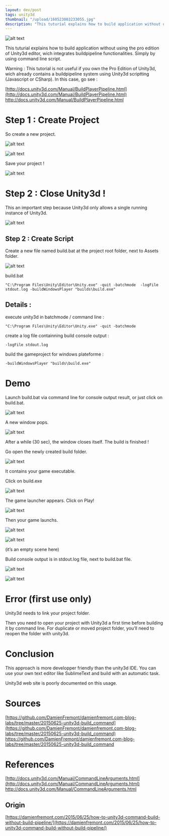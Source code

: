 ```yaml
---
layout: dev/post
tags: unity3d
thumbnail: "/upload/160523003233055.jpg"
description: "This tuturial explains how to build application without using the pro edition of Unity3d editor..."
---
```





 
![alt text](/upload/160523003233055.jpg)
 
This tuturial explains how to build application without using the pro edition of Unity3d editor, wich integrates buildpipeline functionalities. Simply by using command line script.
 

 
Warning : This tutorial is not useful if you own the Pro Edition of Unity3d, wich already contains a buildpipeline system using Unity3d scriptting (Javascript or CSharp). In this case, go see :
 
[http://docs.unity3d.com/Manual/BuildPlayerPipeline.html](http://docs.unity3d.com/Manual/BuildPlayerPipeline.html)
http://docs.unity3d.com/Manual/BuildPlayerPipeline.html
 
# Step 1 : Create Project
 
So create a new project.
 
![alt text](/upload/160523003230492.jpg)
 

 
![alt text](/upload/160523003230748.jpg)
 

 
Save your project !
 
![alt text](/upload/160523003231028.jpg)
 

 
# Step 2 : Close Unity3d !
 
This an important step because Unity3d only allows a single running instance of Unity3d.
 
![alt text](/upload/160523003231286.jpg)
 

 
## Step 2 : Create Script
 
Create a new file named build.bat at the project root folder, next to Assets folder.
 
![alt text](/upload/160523003231536.jpg)
 

 
build.bat
 
```
"C:\Program Files\Unity\Editor\Unity.exe" -quit -batchmode  -logFile stdout.log -buildWindowsPlayer "builds\build.exe"
```
 
## Details :
 
execute unity3d in batchmode / command line :
 
```
"C:\Program Files\Unity\Editor\Unity.exe" -quit -batchmode
```
 
create a log file containning build console output :
 
```
-logFile stdout.log
```
 
build the gameproject for windows plateforme :
 
```
-buildWindowsPlayer "builds\build.exe"
```
 
# Demo
 
Launch build.bat via command line for console output result, or just click on build.bat.
 
![alt text](/upload/160523003231796.jpg)
 

 
A new window pops.
 
![alt text](/upload/160523003232055.jpg)
 

 
After a while (30 sec), the window closes itself. The build is finished !
 
Go open the newly created build folder.
 
![alt text](/upload/160523003232309.jpg)
 

 
It contains your game executable.
 
Click on build.exe
 
![alt text](/upload/160523003232544.jpg)
 

 
The game launcher appears. Click on Play!
 
![alt text](/upload/160523003232794.jpg)
 

 
Then your game launchs.
 
![alt text](/upload/160523003233055.jpg)
 

 
![alt text](/upload/160523003233309.jpg)
 

 
(it’s an empty scene here)
 
Build console output is in stdout.log file, next to build.bat file.
 
![alt text](/upload/160523003233615.jpg)
 

 
![alt text](/upload/160523003233876.jpg)
 

 
# Error (first use only)
 
Unity3d needs to link your project folder.
 
Then you need to open your project with Unity3d a first time before building it by command line. For duplicate or moved project folder, you’ll need to reopen the folder with unity3d.
 
# Conclusion
 
This approach is more developper friendly than the unity3d IDE. You can use your own text editor like SublimeText and build with an automatic task.
 
Unity3d web site is poorly documented on this usage.
 
# Sources
 
[https://github.com/DamienFremont/damienfremont.com-blog-labs/tree/master/20150625-unity3d-build_command](https://github.com/DamienFremont/damienfremont.com-blog-labs/tree/master/20150625-unity3d-build_command)
https://github.com/DamienFremont/damienfremont.com-blog-labs/tree/master/20150625-unity3d-build_command
 
# References
 
[http://docs.unity3d.com/Manual/CommandLineArguments.html](http://docs.unity3d.com/Manual/CommandLineArguments.html)
http://docs.unity3d.com/Manual/CommandLineArguments.html
 
 
## Origin
[https://damienfremont.com/2015/06/25/how-to-unity3d-command-build-without-build-pipeline/](https://damienfremont.com/2015/06/25/how-to-unity3d-command-build-without-build-pipeline/)
 
